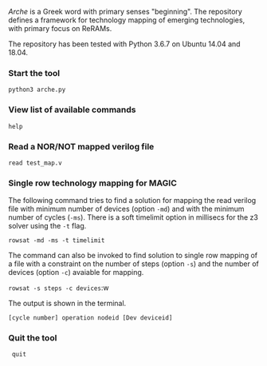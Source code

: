 *Arche* is a Greek word with primary senses "beginning". The repository defines a framework for technology mapping of emerging technologies, with primary focus on ReRAMs. 


The repository has been tested with Python 3.6.7 on Ubuntu 14.04 and 18.04. 

### Start the tool
``` python3 arche.py ```

### View list of available commands
``` help ```

### Read a NOR/NOT mapped verilog file
``` read test_map.v ```

### Single row technology mapping for MAGIC

The following command tries to find a solution for mapping the read verilog file with minimum number of devices (option `-md`) and with the minimum number of cycles (`-ms`).  There is a soft timelimit option in millisecs for the z3 solver using the `-t` flag. 

``` rowsat -md -ms -t timelimit ```

The command can also be invoked to find solution to single row mapping of a file with a constraint on the number of steps (option `-s`) and the number of devices (option `-c`) avaiable for mapping. 

``` rowsat -s steps -c devices ```:w 

The output is shown in the terminal.

```[cycle number] operation nodeid [Dev deviceid]```


### Quit the tool
``` quit```
